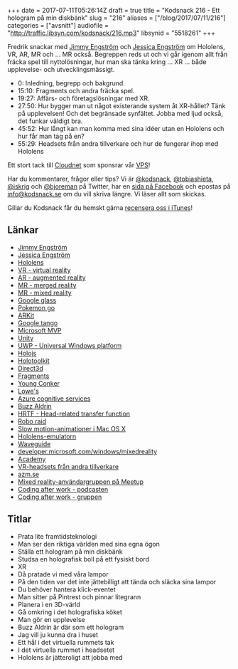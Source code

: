 +++
date = 2017-07-11T05:26:14Z
draft = true
title = "Kodsnack 216 - Ett hologram på min diskbänk"
slug = "216"
aliases = ["/blog/2017/07/11/216"]
categories = ["avsnitt"]
audiofile = "http://traffic.libsyn.com/kodsnack/216.mp3"
libsynid = "5518261"
+++

Fredrik snackar med [Jimmy Engström](http://apeoholic.se/) och [Jessica Engström](http://catoholic.se/) om Hololens, VR, AR, MR och … MR också. Begreppen reds ut och vi går igenom allt från fräcka spel till nyttolösningar, hur man ska tänka kring … XR … både upplevelse- och utvecklingsmässigt.

* 0: Inledning, begrepp och bakgrund.
* 15:10: Fragments och andra fräcka spel.
* 19:27: Affärs- och företagslösningar med XR.
* 27:50: Hur bygger man ut något existerande system åt XR-hållet? Tänk på upplevelsen! Och det begränsade synfältet. Jobba med ljud också, det funkar väldigt bra.
* 45:52: Hur långt kan man komma med sina idéer utan en Hololens och hur får man tag på en?
* 55:29: Headsets från andra tillverkare och hur de fungerar ihop med Hololens

Ett stort tack till [Cloudnet](http://www.cloudnet.se) som sponsrar vår [VPS](http://en.wikipedia.org/wiki/Virtual_private_server)!

Har du kommentarer, frågor eller tips? Vi är [@kodsnack](https://www.twitter.com/kodsnack), [@tobiashieta](https://www.twitter.com/tobiashieta), [@iskrig](https://www.twitter.com/iskrig) och [@bjoreman](https://www.twitter.com/bjoreman) på Twitter, har en [sida på Facebook](https://www.facebook.com/kodsnack) och epostas på [info@kodsnack.se](mailto:info@kodsnack.se) om du vill skriva längre. Vi läser allt som skickas.

Gillar du Kodsnack får du hemskt gärna [recensera oss i iTunes](http://itunes.apple.com/se/podcast/kodsnack/id561631498?l=en)!

## Länkar ##
* [Jimmy Engström](http://apeoholic.se/)
* [Jessica Engström](http://catoholic.se/)
* [Hololens](https://en.wikipedia.org/wiki/Microsoft_HoloLens)
* [VR - virtual reality](https://en.wikipedia.org/wiki/Virtual_reality)
* [AR - augmented reality](https://en.wikipedia.org/wiki/Augmented_reality)
* [MR - merged reality](https://medium.com/@bkrunner/merged-reality-the-best-of-all-worlds-f6d1480b855d)
* [MR - mixed reality](https://en.wikipedia.org/wiki/Mixed_reality)
* [Google glass](https://en.wikipedia.org/wiki/Google_Glass)
* [Pokemon go](https://en.wikipedia.org/wiki/Pok%C3%A9mon_Go)
* [ARKit](https://developer.apple.com/arkit/)
* [Google tango](https://en.wikipedia.org/wiki/Tango_%28platform%29)
* [Microsoft MVP](https://en.wikipedia.org/wiki/Microsoft_Most_Valuable_Professional)
* [Unity](https://en.wikipedia.org/wiki/Unity_%28game_engine%29)
* [UWP - Universal Windows platform](https://en.wikipedia.org/wiki/Universal_Windows_Platform)
* [Holojs](https://github.com/Microsoft/HoloJS)
* [Holotoolkit](https://github.com/Microsoft/HoloToolkit)
* [Direct3d](https://en.wikipedia.org/wiki/Direct3D)
* [Fragments](https://www.microsoft.com/en-us/hololens/apps/fragments)
* [Young Conker](https://www.youtube.com/watch?v=uQeOYi3Be5Y)
* [Lowe's](https://en.wikipedia.org/wiki/Lowe%27s)
* [Azure cognitive services](https://docs.microsoft.com/en-us/azure/cognitive-services/)
* [Buzz Aldrin](https://en.wikipedia.org/wiki/Buzz_Aldrin)
* [HRTF - Head-related transfer function](https://en.wikipedia.org/wiki/Head-related_transfer_function)
* [Robo raid](https://www.youtube.com/watch?v=Hf9qkURqtbM)
* [Slow motion-animationer i Mac OS X](https://www.youtube.com/watch?v=Yig4z1lh2JM)
* [Hololens-emulatorn](https://developer.microsoft.com/en-us/windows/mixed-reality/using_the_hololens_emulator)
* [Waveguide](https://en.wikipedia.org/wiki/Waveguide_%28optics%29)
* [developer.microsoft.com/windows/mixedreality](https://developer.microsoft.com/sv-se/windows/mixed-reality)
* [Academy](https://developer.microsoft.com/en-us/windows/mixed-reality/academy)
* [VR-headsets från andra tillverkare](https://blogs.windows.com/windowsexperience/2017/03/01/windows-mixed-reality-dev-kits-shipping-month/#WqCKhmRyVLKrL0hQ.97)
* [azm.se](http://azm.se/)
* [Mixed reality-användargruppen på Meetup](https://www.meetup.com/Mixed-reality-Sweden/)
* [Coding after work - podcasten](http://www.codingafterwork.se/Podcasts)
* [Coding after work - gruppen](http://www.codingafterwork.se/)

## Titlar ##
* Prata lite framtidsteknologi
* Man ser den riktiga världen med sina egna ögon
* Ställa ett hologram på min diskbänk
* Studsa en holografisk boll på ett fysiskt bord
* XR
* Då pratade vi med våra lampor
* På den tiden var det inte jättebilligt att tända och släcka sina lampor
* Du behöver hantera klick-eventet
* Man sitter på Pintrest och pinnar litegrann
* Planera i en 3D-värld
* Gå omkring i det holografiska köket
* Man gör en upplevelse
* Buzz Aldrin är där som ett hologram
* Jag vill ju kunna dra i huset
* Ett hål i det virtuella rummets tak
* I det virtuella rummet i headsetet
* Hololens är jätteroligt att jobba med